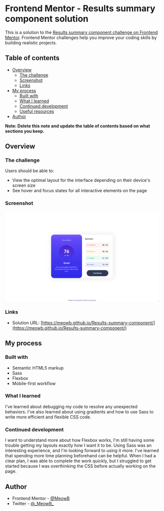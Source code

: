 # Frontend Mentor - Results summary component solution

This is a solution to the [Results summary component challenge on Frontend Mentor](https://www.frontendmentor.io/challenges/results-summary-component-CE_K6s0maV). Frontend Mentor challenges help you improve your coding skills by building realistic projects. 

## Table of contents

- [Overview](#overview)
  - [The challenge](#the-challenge)
  - [Screenshot](#screenshot)
  - [Links](#links)
- [My process](#my-process)
  - [Built with](#built-with)
  - [What I learned](#what-i-learned)
  - [Continued development](#continued-development)
  - [Useful resources](#useful-resources)
- [Author](#author)

**Note: Delete this note and update the table of contents based on what sections you keep.**

## Overview

### The challenge

Users should be able to:

- View the optimal layout for the interface depending on their device's screen size
- See hover and focus states for all interactive elements on the page

### Screenshot

![](/screenshot.png)

### Links

- Solution URL: [https://meowb.github.io/Results-summary-component/](https://meowb.github.io/Results-summary-component/)

## My process

### Built with

- Semantic HTML5 markup
- Sass 
- Flexbox
- Mobile-first workflow


### What I learned

I've learned about debugging my code to resolve any unexpected behaviors. I've also learned  about using gradients and how to use Sass to write more efficient and flexible CSS code.


### Continued development

I want to understand more about how Flexbox works, I'm still having some trouble getting my layouts exactly how I want it to be. Using Sass was an interesting experience, and I'm looking forward to using it more. I've learned that spending more time planning beforehand can be helpful. When I had a clear plan, I was able to complete the work quickly, but I struggled to get started because I was overthinking the CSS before actually working on the page.



## Author

- Frontend Mentor - [@MeowB](https://www.frontendmentor.io/profile/MeowB)
- Twitter - [@\_MeowB\_](https://www.twitter.com/_MeowB_)
